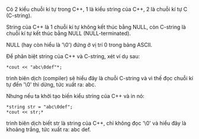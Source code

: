 Có 2 kiểu chuỗi kí tự trong C++, 1 là kiểu string của C++, 2 là chuỗi kí tự C (C-string).

String của C++ là 1 chuỗi kí tự không kết thúc bằng NULL, còn C-string là chuỗi kí tự kết thúc bằng NULL (NULL-terminated).

NULL (hay còn hiểu là '\0') đứng ở vị trí 0 trong bảng ASCII.

Để phân biệt string của C++ và C-string, xét ví dụ sau:

 	*cout << "abc\0def"*;
  
trình biên dịch (compiler) sẽ hiểu đây là chuỗi C-string và vì thế đọc chuỗi kí tự đến '\0' thì dừng, tức xuất ra: abc.

Nhưng nếu ta khởi tạo biến kiểu string của C++ và in nó:

	*string str = "abc\0def";
	*cout << str;*
	
trình biên dịch biết str là string của C++, chỉ không đọc '\0' và hiểu đây là khoảng trắng, tức xuất ra: abc def.
